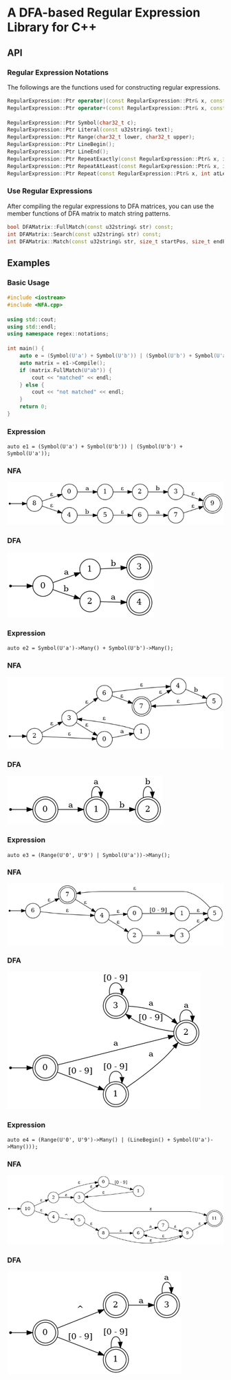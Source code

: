 # A DFA-based Regular Expression Library for C++

## API

### Regular Expression Notations

The followings are the functions used for constructing regular expressions.

```cpp
RegularExpression::Ptr operator|(const RegularExpression::Ptr& x, const RegularExpression::Ptr& y);
RegularExpression::Ptr operator+(const RegularExpression::Ptr& x, const RegularExpression::Ptr& y);

RegularExpression::Ptr Symbol(char32_t c);
RegularExpression::Ptr Literal(const u32string& text);
RegularExpression::Ptr Range(char32_t lower, char32_t upper);
RegularExpression::Ptr LineBegin();
RegularExpression::Ptr LineEnd();
RegularExpression::Ptr RepeatExactly(const RegularExpression::Ptr& x, int times);
RegularExpression::Ptr RepeatAtLeast(const RegularExpression::Ptr& x, int times);
RegularExpression::Ptr Repeat(const RegularExpression::Ptr& x, int atLeast, int atMost);
```

### Use Regular Expressions

After compiling the regular expressions to DFA matrices, you can use the member functions of DFA matrix to match string patterns.

```cpp
bool DFAMatrix::FullMatch(const u32string& str) const;
int DFAMatrix::Search(const u32string& str) const;
int DFAMatrix::Match(const u32string& str, size_t startPos, size_t endPos, bool greedyMode) const;
```

## Examples

### Basic Usage

```cpp
#include <iostream>
#include <NFA.cpp>

using std::cout;
using std::endl;
using namespace regex::notations;

int main() {
    auto e = (Symbol(U'a') + Symbol(U'b')) | (Symbol(U'b') + Symbol(U'a'));
    auto matrix = e1->Compile();
    if (matrix.FullMatch(U"ab")) {
        cout << "matched" << endl;
    } else {
        cout << "not matched" << endl;
    }
    return 0;
}
```

### Expression

```
auto e1 = (Symbol(U'a') + Symbol(U'b')) | (Symbol(U'b') + Symbol(U'a'));
```

### NFA

![NFA1.png](docs/images/NFA1.png)

### DFA

![DFA1.png](docs/images/DFA1.png)

### Expression

```
auto e2 = Symbol(U'a')->Many() + Symbol(U'b')->Many();
```

### NFA

![NFA2.png](docs/images/NFA2.png)

### DFA

![DFA2.png](docs/images/DFA2.png)

### Expression

```
auto e3 = (Range(U'0', U'9') | Symbol(U'a'))->Many();
```

### NFA

![NFA3.png](docs/images/NFA3.png)

### DFA
![DFA3.png](docs/images/DFA3.png)

### Expression

```
auto e4 = (Range(U'0', U'9')->Many() | (LineBegin() + Symbol(U'a')->Many()));
```

### NFA

![NFA4.png](docs/images/NFA4.png)

### DFA
![DFA4.png](docs/images/DFA4.png)